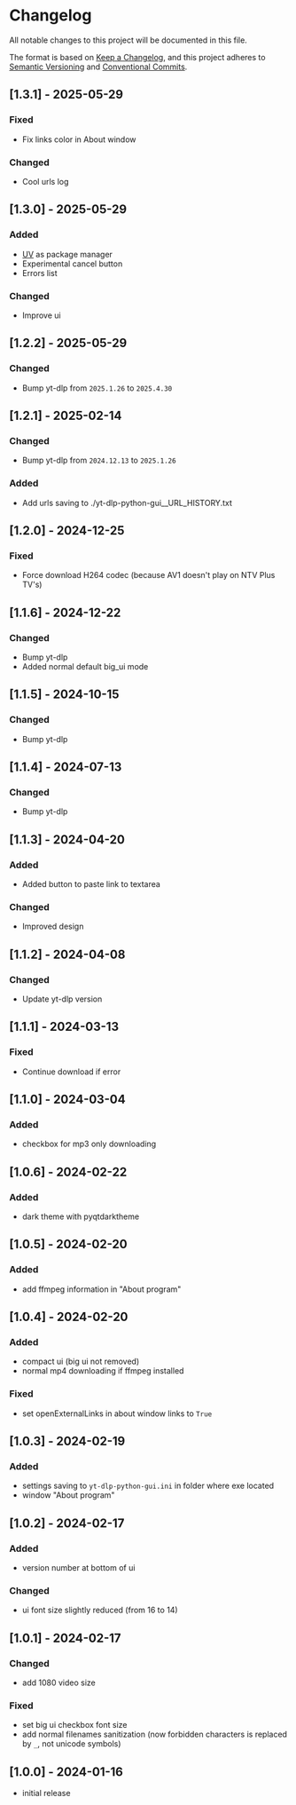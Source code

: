 # Changelog

All notable changes to this project will be documented in this file.

The format is based on [Keep a Changelog],
and this project adheres to [Semantic Versioning] and [Conventional Commits].

## [1.3.1] - 2025-05-29

### Fixed

- Fix links color in About window

### Changed

- Cool urls log

## [1.3.0] - 2025-05-29

### Added

- [UV](https://docs.astral.sh/uv/) as package manager
- Experimental cancel button
- Errors list

### Changed

- Improve ui

## [1.2.2] - 2025-05-29

### Changed

- Bump yt-dlp from `2025.1.26` to `2025.4.30`

## [1.2.1] - 2025-02-14

### Changed

- Bump yt-dlp from `2024.12.13` to `2025.1.26`

### Added

- Add urls saving to ./yt-dlp-python-gui__URL_HISTORY.txt

## [1.2.0] - 2024-12-25

### Fixed

- Force download H264 codec (because AV1 doesn't play on NTV Plus TV's)

## [1.1.6] - 2024-12-22

### Changed

- Bump yt-dlp
- Added normal default big_ui mode

## [1.1.5] - 2024-10-15

### Changed

- Bump yt-dlp

## [1.1.4] - 2024-07-13

### Changed

- Bump yt-dlp

## [1.1.3] - 2024-04-20

### Added

- Added button to paste link to textarea

### Changed

- Improved design

## [1.1.2] - 2024-04-08

### Changed

- Update yt-dlp version

## [1.1.1] - 2024-03-13

### Fixed

- Continue download if error

## [1.1.0] - 2024-03-04

### Added

- checkbox for mp3 only downloading

## [1.0.6] - 2024-02-22

### Added

- dark theme with pyqtdarktheme

## [1.0.5] - 2024-02-20

### Added

- add ffmpeg information in "About program"

## [1.0.4] - 2024-02-20

### Added

- compact ui (big ui not removed)
- normal mp4 downloading if ffmpeg installed

### Fixed

- set openExternalLinks in about window links to `True`

## [1.0.3] - 2024-02-19

### Added

- settings saving to `yt-dlp-python-gui.ini` in folder where exe located
- window "About program"

## [1.0.2] - 2024-02-17

### Added

- version number at bottom of ui

### Changed

- ui font size slightly reduced (from 16 to 14)

## [1.0.1] - 2024-02-17

### Changed

- add 1080 video size

### Fixed

- set big ui checkbox font size
- add normal filenames sanitization (now forbidden characters is replaced by `_`, not unicode symbols)

## [1.0.0] - 2024-01-16

- initial release

<!-- Links -->
[keep a changelog]: https://keepachangelog.com/en/1.0.0/
[semantic versioning]: https://semver.org/spec/v2.0.0.html
[conventional commits]: https://www.conventionalcommits.org/en/v1.0.0/
